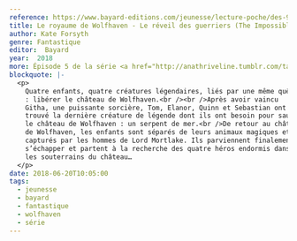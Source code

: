 ```yaml
---
reference: https://www.bayard-editions.com/jeunesse/lecture-poche/des-9-ans/le-reveil-des-guerriers
title: Le royaume de Wolfhaven - Le réveil des guerriers (The Impossible Quest -Battle of the Heroes)
author: Kate Forsyth
genre: Fantastique
editor:  Bayard
year:  2018
more: Épisode 5 de la série <a href="http://anathriveline.tumblr.com/tagged/wolfhaven">Wolfhaven</a>
blockquote: |-
  <p>
    Quatre enfants, quatre créatures légendaires, liés par une même quête
    : libérer le château de Wolfhaven.<br /><br />Après avoir vaincu
    Githa, une puissante sorcière, Tom, Elanor, Quinn et Sebastian ont
    trouvé la dernière créature de légende dont ils ont besoin pour sauver
    le château de Wolfhaven : un serpent de mer.<br />De retour au château
    de Wolfhaven, les enfants sont séparés de leurs animaux magiques et
    capturés par les hommes de Lord Mortlake. Ils parviennent finalement à
    s’échapper et partent à la recherche des quatre héros endormis dans
    les souterrains du château…
  </p>
date: 2018-06-20T10:05:00
tags:
  - jeunesse
  - bayard
  - fantastique
  - wolfhaven
  - série
---
```

